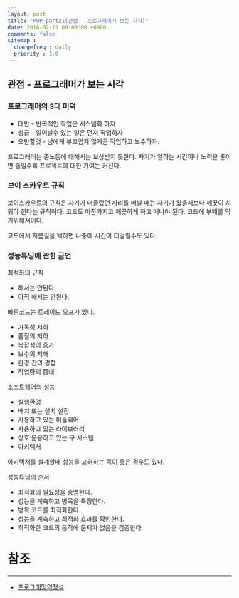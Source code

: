```yaml
---
layout: post
title: "POP_part21(관점 - 프로그래머가 보는 시각)"
date: 2018-02-12 09:00:00 +0900
comments: false
sitemap :
  changefreq : daily
  priority : 1.0
---
```


## 관점 - 프로그래머가 보는 시각

### 프로그래머의 3대 미덕

* 태만 - 반복적인 작업은 시스템화 하자
* 성급 - 일어날수 있는 일은 먼저 작업하자
* 오만할것 - 남에게 부끄럽지 않게끔 작업하고 보수하자.

프로그래머는 중노동에 대해서는 보상받지 못한다. 자기가 일하는 시간이나 노력을 줄이면 줄일수록 프로젝트에 대한 기여는 커진다.

### 보이 스카우트 규칙

보이스카우트의 규칙은 자기가 머물렀던 자리를 떠날 때는 자기가 왔을때보다 깨끗이 치워야 한다는 규칙이다.
코드도 마찬가지고 깨끗하게 하고 떠나야 된다. 코드에 부패를 막기위해서이다.

코드에서 지름길을 택하면 나중에 시간이 더걸릴수도 있다.

### 성능튜닝에 관한 금언

최적화의 규칙

* 해서는 안된다.
* 아직 해서는 안된다.

빠른코드는 트레이드 오프가 있다.

* 가독성 저하
* 품질의 저하
* 복잡성의 증가
* 보수의 저해
* 환경 간의 경합
* 작업량의 증대

소프트웨어의 성능

* 실행환경
* 배치 또는 설치 설정
* 사용하고 있는 미들웨어
* 사용하고 있는 라이브러리
* 상호 운용하고 있는 구 시스템
* 아키텍처

아키텍처를 설계할때 성능을 고혀하는 쪽이 좋은 경우도 있다.

성능튜닝의 순서 

* 최적화의 필요성을 증명한다.
* 성능을 계측하고 병목을 특정한다.
* 병목 코드를 최적화한다.
* 성능을 계측하고 최적화 효과를 확인한다.
* 최적화한 코드의 동작에 문제가 없음을 검증한다.


# 참조
-----
* [프로그래밍의정석](http://www.yes24.com/24/Goods/55254076?Acode=101)
